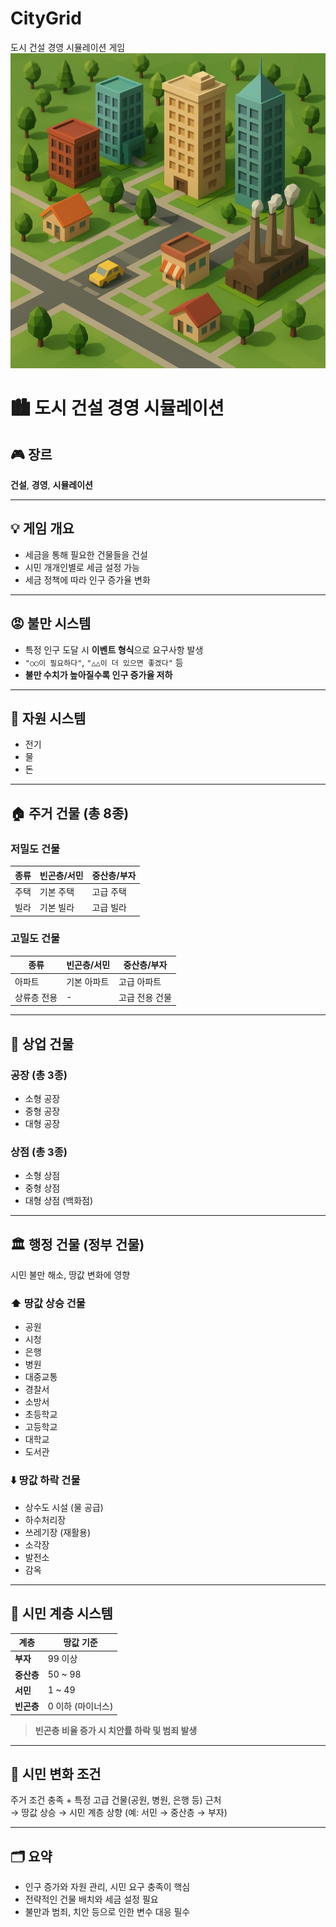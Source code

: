 # CityGrid
도시 건설 경영 시뮬레이션 게임
![Image Alt Text](CityGrid_KeyImage.png)

# 🏙️ 도시 건설 경영 시뮬레이션

## 🎮 장르
**건설**, **경영**, **시뮬레이션**

---

## 💡 게임 개요

- 세금을 통해 필요한 건물들을 건설  
- 시민 개개인별로 세금 설정 가능  
- 세금 정책에 따라 인구 증가율 변화  

---

## 😡 불만 시스템

- 특정 인구 도달 시 **이벤트 형식**으로 요구사항 발생  
- `"○○이 필요하다"`, `"△△이 더 있으면 좋겠다"` 등  
- **불만 수치가 높아질수록 인구 증가율 저하**

---

## 🔧 자원 시스템

- 전기  
- 물  
- 돈

---

## 🏠 주거 건물 (총 8종)

### 저밀도 건물
| 종류 | 빈곤층/서민 | 중산층/부자 |
|------|-------------|-------------|
| 주택 | 기본 주택   | 고급 주택   |
| 빌라 | 기본 빌라   | 고급 빌라   |

### 고밀도 건물
| 종류 | 빈곤층/서민 | 중산층/부자 |
|------|-------------|-------------|
| 아파트 | 기본 아파트 | 고급 아파트 |
| 상류층 전용 | - | 고급 전용 건물 |

---

## 🏢 상업 건물

### 공장 (총 3종)
- 소형 공장  
- 중형 공장  
- 대형 공장  

### 상점 (총 3종)
- 소형 상점  
- 중형 상점  
- 대형 상점 (백화점)

---

## 🏛️ 행정 건물 (정부 건물)

시민 불만 해소, 땅값 변화에 영향

### ⬆️ 땅값 상승 건물
- 공원  
- 시청  
- 은행  
- 병원  
- 대중교통  
- 경찰서  
- 소방서  
- 초등학교  
- 고등학교  
- 대학교  
- 도서관  

### ⬇️ 땅값 하락 건물
- 상수도 시설 (물 공급)  
- 하수처리장 
- 쓰레기장 (재활용)  
- 소각장  
- 발전소  
- 감옥  

---

## 👥 시민 계층 시스템

| 계층     | 땅값 기준         |
|----------|------------------|
| **부자**   | 99 이상           |
| **중산층** | 50 ~ 98           |
| **서민**   | 1 ~ 49            |
| **빈곤층** | 0 이하 (마이너스) |

> **빈곤층 비율 증가 시 치안률 하락 및 범죄 발생**

---

## 📌 시민 변화 조건

주거 조건 충족 + 특정 고급 건물(공원, 병원, 은행 등) 근처  
→ 땅값 상승 → 시민 계층 상향 (예: 서민 → 중산층 → 부자)

---

## 🗂️ 요약

- 인구 증가와 자원 관리, 시민 요구 충족이 핵심  
- 전략적인 건물 배치와 세금 설정 필요  
- 불만과 범죄, 치안 등으로 인한 변수 대응 필수
